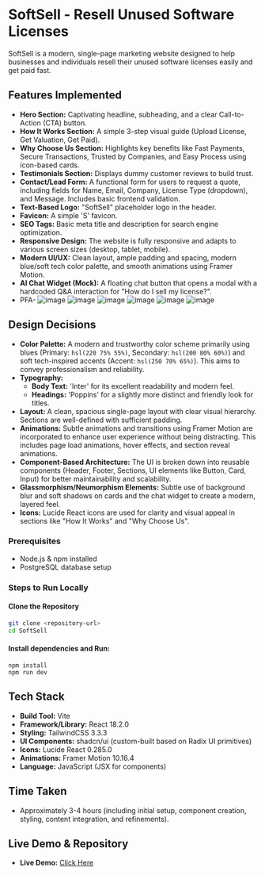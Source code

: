# SoftSell - Resell Unused Software Licenses

SoftSell is a modern, single-page marketing website designed to help businesses and individuals resell their unused software licenses easily and get paid fast.

## Features Implemented
*   **Hero Section:** Captivating headline, subheading, and a clear Call-to-Action (CTA) button.
*   **How It Works Section:** A simple 3-step visual guide (Upload License, Get Valuation, Get Paid).
*   **Why Choose Us Section:** Highlights key benefits like Fast Payments, Secure Transactions, Trusted by Companies, and Easy Process using icon-based cards.
*   **Testimonials Section:** Displays dummy customer reviews to build trust.
*   **Contact/Lead Form:** A functional form for users to request a quote, including fields for Name, Email, Company, License Type (dropdown), and Message. Includes basic frontend validation.
*   **Text-Based Logo:** "SoftSell" placeholder logo in the header.
*   **Favicon:** A simple 'S' favicon.
*   **SEO Tags:** Basic meta title and description for search engine optimization.
*   **Responsive Design:** The website is fully responsive and adapts to various screen sizes (desktop, tablet, mobile).
*   **Modern UI/UX:** Clean layout, ample padding and spacing, modern blue/soft tech color palette, and smooth animations using Framer Motion.
*   **AI Chat Widget (Mock):** A floating chat button that opens a modal with a hardcoded Q&A interaction for "How do I sell my license?".
*   PFA-
  ![image](https://github.com/user-attachments/assets/8c23c2d7-504d-4ef4-8fc6-400381b4738e)
  ![image](https://github.com/user-attachments/assets/1dcbbe9d-c3ca-4e5f-93e9-6d8e798038ee)
  ![image](https://github.com/user-attachments/assets/f5f07bd1-aae4-4727-80c3-593ccb853626)
  ![image](https://github.com/user-attachments/assets/fb13aaca-67fd-4f02-adb2-41064da55ec3)
  ![image](https://github.com/user-attachments/assets/33699387-8a12-43ee-9156-2c99f80b913b)
  ![image](https://github.com/user-attachments/assets/28476b18-c08c-487c-b1f5-89ce95f97597)

## Design Decisions
*   **Color Palette:** A modern and trustworthy color scheme primarily using blues (Primary: `hsl(220 75% 55%)`, Secondary: `hsl(200 80% 60%)`) and soft tech-inspired accents (Accent: `hsl(250 70% 65%)`). This aims to convey professionalism and reliability.
*   **Typography:**
    *   **Body Text:** 'Inter' for its excellent readability and modern feel.
    *   **Headings:** 'Poppins' for a slightly more distinct and friendly look for titles.
*   **Layout:** A clean, spacious single-page layout with clear visual hierarchy. Sections are well-defined with sufficient padding.
*   **Animations:** Subtle animations and transitions using Framer Motion are incorporated to enhance user experience without being distracting. This includes page load animations, hover effects, and section reveal animations.
*   **Component-Based Architecture:** The UI is broken down into reusable components (Header, Footer, Sections, UI elements like Button, Card, Input) for better maintainability and scalability.
*   **Glassmorphism/Neumorphism Elements:** Subtle use of background blur and soft shadows on cards and the chat widget to create a modern, layered feel.
*   **Icons:** Lucide React icons are used for clarity and visual appeal in sections like "How It Works" and "Why Choose Us".

### Prerequisites
- Node.js & npm installed
- PostgreSQL database setup

### Steps to Run Locally
#### Clone the Repository
```bash
git clone <repository-url>
cd SoftSell
```
#### Install dependencies and Run:
```
npm install
npm run dev
```

## Tech Stack
*   **Build Tool:** Vite
*   **Framework/Library:** React 18.2.0
*   **Styling:** TailwindCSS 3.3.3
*   **UI Components:** shadcn/ui (custom-built based on Radix UI primitives)
*   **Icons:** Lucide React 0.285.0
*   **Animations:** Framer Motion 10.16.4
*   **Language:** JavaScript (JSX for components)

## Time Taken
*   Approximately 3-4 hours (including initial setup, component creation, styling, content integration, and refinements).

## Live Demo & Repository
*   **Live Demo:** [Click Here](https://softsell-liard.vercel.app/)
